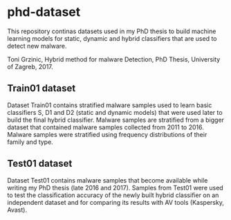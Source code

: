 # phd-dataset

This repository continas datasets used in my PhD thesis to build machine 
learning models for static, dynamic and hybrid classifiers that are used to 
detect new malware.

Toni Grzinic, Hybrid method for malware Detection, PhD Thesis, 
University of Zagreb, 2017.

## Train01 dataset

Dataset Train01 contains stratified malware samples used to learn basic 
classifiers S, D1 and D2 (static and dynamic models) that were used later to 
build the final hybrid classifier. Malware samples are stratified from 
a bigger dataset that contained malware samples collected from 2011 to 2016.
Malware samples were stratified using frequency distributions of their family 
and type.

## Test01 dataset

Dataset Test01 contains malware samples that become available while writing 
my PhD thesis (late 2016 and 2017). Samples from Test01 were used to test the 
classification accuracy of the newly built hybrid classifier on an independent 
dataset and for comparing its results with AV tools (Kaspersky, Avast).
